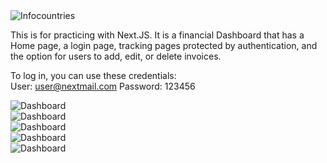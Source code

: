 <img src= "/assets/dashboard/dashboard_2.png" class="mx-auto rounded-lg" alt="Infocountries">

This is for practicing with Next.JS. It is a financial Dashboard that has a Home page, a login page, tracking pages
protected by authentication, and the option for users to add, edit, or delete invoices. 

To log in, you can use these credentials: <br>
User: user@nextmail.com Password: 123456

 <div class="slider mx-auto mt-6 ">
        <div class="slides">
            <div> <img src="/assets/dashboard/dashboard_3.png"  alt="Dashboard"></div>
            <div>  <img src="/assets/dashboard/dashboard_7.png" alt="Dashboard"></div>
            <div>  <img src="/assets/dashboard/dashboard_6.png" alt="Dashboard"></div>
            <div>  <img src="/assets/dashboard/dashboard_4.png" alt="Dashboard"></div>
            <div>  <img src="/assets/dashboard/dashboard_5.png" alt="Dashboard"></div>
        </div>
</div>


